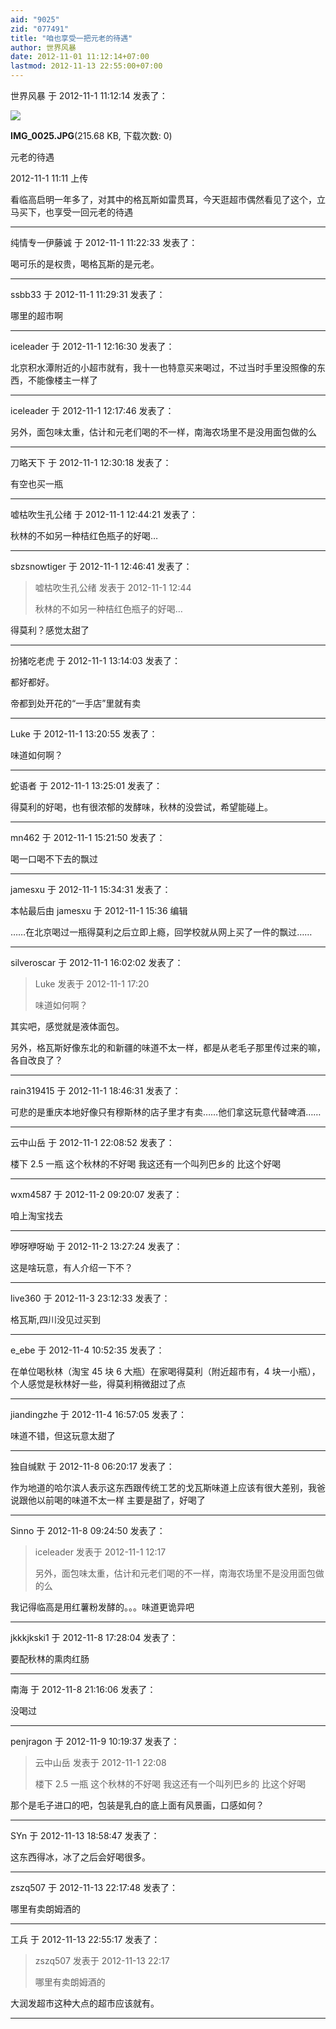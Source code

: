 ```yaml
---
aid: "9025"
zid: "077491"
title: "咱也享受一把元老的待遇"
author: 世界风暴
date: 2012-11-01 11:12:14+07:00
lastmod: 2012-11-13 22:55:00+07:00
---
```


世界风暴 于 2012-11-1 11:12:14 发表了：

![](/9025/1111439d1iw2tmrhc2zys1.jpg)

**IMG_0025.JPG**(215.68 KB, 下载次数: 0)

元老的待遇

2012-11-1 11:11 上传

看临高启明一年多了，对其中的格瓦斯如雷贯耳，今天逛超市偶然看见了这个，立马买下，也享受一回元老的待遇

---

纯情专一伊藤诚 于 2012-11-1 11:22:33 发表了：

喝可乐的是权贵，喝格瓦斯的是元老。

---

ssbb33 于 2012-11-1 11:29:31 发表了：

哪里的超市啊

---

iceleader 于 2012-11-1 12:16:30 发表了：

北京积水潭附近的小超市就有，我十一也特意买来喝过，不过当时手里没照像的东西，不能像楼主一样了

---

iceleader 于 2012-11-1 12:17:46 发表了：

另外，面包味太重，估计和元老们喝的不一样，南海农场里不是没用面包做的么

---

刀略天下 于 2012-11-1 12:30:18 发表了：

有空也买一瓶

---

嘘枯吹生孔公绪 于 2012-11-1 12:44:21 发表了：

秋林的不如另一种桔红色瓶子的好喝…

---

sbzsnowtiger 于 2012-11-1 12:46:41 发表了：

> 嘘枯吹生孔公绪 发表于 2012-11-1 12:44
>
> 秋林的不如另一种桔红色瓶子的好喝…

得莫利？感觉太甜了

---

扮猪吃老虎 于 2012-11-1 13:14:03 发表了：

都好都好。

帝都到处开花的“一手店”里就有卖

---

Luke 于 2012-11-1 13:20:55 发表了：

味道如何啊？

---

蛇语者 于 2012-11-1 13:25:01 发表了：

得莫利的好喝，也有很浓郁的发酵味，秋林的没尝试，希望能碰上。

---

mn462 于 2012-11-1 15:21:50 发表了：

喝一口喝不下去的飘过

---

jamesxu 于 2012-11-1 15:34:31 发表了：

本帖最后由 jamesxu 于 2012-11-1 15:36 编辑

……在北京喝过一瓶得莫利之后立即上瘾，回学校就从网上买了一件的飘过……

---

silveroscar 于 2012-11-1 16:02:02 发表了：

> Luke 发表于 2012-11-1 17:20
>
> 味道如何啊？

其实吧，感觉就是液体面包。

另外，格瓦斯好像东北的和新疆的味道不太一样，都是从老毛子那里传过来的嘛，各自改良了？

---

rain319415 于 2012-11-1 18:46:31 发表了：

可悲的是重庆本地好像只有穆斯林的店子里才有卖……他们拿这玩意代替啤酒……

---

云中山岳 于 2012-11-1 22:08:52 发表了：

楼下 2.5 一瓶 这个秋林的不好喝 我这还有一个叫列巴乡的 比这个好喝

---

wxm4587 于 2012-11-2 09:20:07 发表了：

咱上淘宝找去

---

咿呀咿呀呦 于 2012-11-2 13:27:24 发表了：

这是啥玩意，有人介绍一下不？

---

live360 于 2012-11-3 23:12:33 发表了：

格瓦斯,四川没见过买到

---

e_ebe 于 2012-11-4 10:52:35 发表了：

在单位喝秋林（淘宝 45 块 6 大瓶）在家喝得莫利（附近超市有，4 块一小瓶），个人感觉是秋林好一些，得莫利稍微甜过了点

---

jiandingzhe 于 2012-11-4 16:57:05 发表了：

味道不错，但这玩意太甜了

---

独自缄默 于 2012-11-8 06:20:17 发表了：

作为地道的哈尔滨人表示这东西跟传统工艺的戈瓦斯味道上应该有很大差别，我爸说跟他以前喝的味道不太一样 主要是甜了，好喝了

---

Sinno 于 2012-11-8 09:24:50 发表了：

> iceleader 发表于 2012-11-1 12:17
>
> 另外，面包味太重，估计和元老们喝的不一样，南海农场里不是没用面包做的么

我记得临高是用红薯粉发酵的。。。味道更诡异吧

---

jkkkjkski1 于 2012-11-8 17:28:04 发表了：

要配秋林的熏肉红肠

---

南海 于 2012-11-8 21:16:06 发表了：

没喝过

---

penjragon 于 2012-11-9 10:19:37 发表了：

> 云中山岳 发表于 2012-11-1 22:08
>
> 楼下 2.5 一瓶 这个秋林的不好喝 我这还有一个叫列巴乡的 比这个好喝

那个是毛子进口的吧，包装是乳白的底上面有风景画，口感如何？

---

SYn 于 2012-11-13 18:58:47 发表了：

这东西得冰，冰了之后会好喝很多。

---

zszq507 于 2012-11-13 22:17:48 发表了：

哪里有卖朗姆酒的

---

工兵 于 2012-11-13 22:55:17 发表了：

> zszq507 发表于 2012-11-13 22:17
>
> 哪里有卖朗姆酒的

大润发超市这种大点的超市应该就有。

---
